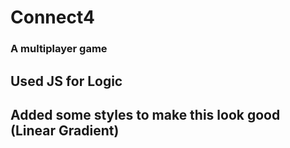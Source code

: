 # Connect4
### A multiplayer game
## Used JS for Logic 
## Added some styles to make this look good (Linear Gradient)
